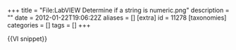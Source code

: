 +++
title = "File:LabVIEW Determine if a string is numeric.png"
description = ""
date = 2012-01-22T19:06:22Z
aliases = []
[extra]
id = 11278
[taxonomies]
categories = []
tags = []
+++

{{VI snippet}}
